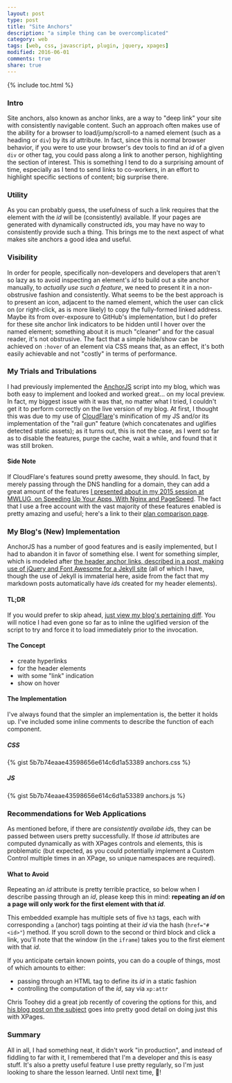 ```yaml
---
layout: post
type: post
title: "Site Anchors"
description: "a simple thing can be overcomplicated"
category: web
tags: [web, css, javascript, plugin, jquery, xpages]
modified: 2016-06-01
comments: true
share: true
---
```


{% include toc.html %}
### Intro
Site anchors, also known as anchor links, are a way to "deep link" your site with consistently navigable content. Such an approach often makes use of the ability for a browser to load/jump/scroll-to a named element (such as a heading or `div`) by its _id_ attribute. In fact, since this is normal browser behavior, if you were to use your browser's dev tools to find an _id_ of a given `div` or other tag, you could pass along a link to another person, highlighting the section of interest. This is something I tend to do a surprising amount of time, especially as I tend to send links to co-workers, in an effort to highlight specific sections of content; big surprise there.

### Utility
As you can probably guess, the usefulness of such a link requires that the element with the _id_ will be (consistently) available. If your pages are generated with dynamically constructed *id*s, you may have no way to consistently provide such a thing. This brings me to the next aspect of what makes site anchors a good idea and useful.

### Visibility
In order for people, specifically non-developers and developers that aren't so lazy as to avoid inspecting an element's _id_ to build out a site anchor manually, to _actually use such a feature_, we need to present it in a non-obstrusive fashion and consistently. What seems to be the best approach is to present an icon, adjacent to the named element, which the user can click on (or right-click, as is more likely) to copy the fully-formed linked address. Maybe its from over-exposure to GitHub's implementation, but I do prefer for these site anchor link indicators to be hidden until I hover over the named element; something about it is much "cleaner" and for the casual reader, it's not obstrusive. The fact that a simple hide/show can be achieved on `:hover` of an element via CSS means that, as an effect, it's both easily achievable and not "costly" in terms of performance.

### My Trials and Tribulations
I had previously implemented the [AnchorJS](http://bryanbraun.github.io/anchorjs/) script into my blog, which was both easy to implement and looked and worked great... on my local preview. In fact, my biggest issue with it was that, no matter what I tried, I couldn't get it to perform correctly on the live version of my blog. At first, I thought this was due to my use of [CloudFlare](https://www.cloudflare.com/)'s minification of my JS and/or its implementation of the "rail gun" feature (which concatenates and uglifies detected static assets); as it turns out, this is not the case, as I went so far as to disable the features, purge the cache, wait a while, and found that it was still broken.

#### Side Note

If CloudFlare's features sound pretty awesome, they should. In fact, by merely passing through the DNS handling for a domain, they can add a great amount of the features [I presented about in my 2015 session at MWLUG, on Speeding Up Your Apps, With Nginx and PageSpeed](https://github.com/edm00se/AD113-Speed-Up-Your-Apps-with-Nginx-and-PageSpeed). The fact that I use a free account with the vast majority of these features enabled is pretty amazing and useful; here's a link to their [plan comparison page](https://www.cloudflare.com/plans/).

### My Blog's (New) Implementation
AnchorJS has a number of good features and is easily implemented, but I had to abandon it in favor of something else. I went for something simpler, which is modeled after [the header anchor links, described in a post, making use of jQuery and Font Awesome for a Jekyll site](http://ben.balter.com/2014/03/13/pages-anchor-links/) (all of which I have, though the use of Jekyll is immaterial here, aside from the fact that my markdown posts automatically have *id*s created for my header elements).

#### TL;DR
If you would prefer to skip ahead, [just view my blog's pertaining diff](https://github.com/edm00se/DevBlog/compare/f379b42...2c16d67?w=1). You will notice I had even gone so far as to inline the uglified version of the script to try and force it to load immediately prior to the invocation.

#### The Concept
* create hyperlinks
* for the header elements
* with some "link" indication
* show on hover

#### The Implementation
I've always found that the simpler an implementation is, the better it holds up. I've included some inline comments to describe the function of each component.

##### CSS
{% gist 5b7b74eaae43598656e614c6d1a53389 anchors.css %}<br />

##### JS
{% gist 5b7b74eaae43598656e614c6d1a53389 anchors.js %}<br />

### Recommendations for Web Applications
As mentioned before, if there are _consistently availabe_ *id*s, they can be passed between users pretty successfully. If those _id_ attributes are computed dynamically as with XPages controls and elements, this is problematic (but expected, as you could potentially implement a Custom Control multiple times in an XPage, so unique namespaces are required).

#### What to Avoid
Repeating an _id_ attribute is pretty terrible practice, so below when I describe passing through an _id_, please keep this in mind: **repeating an _id_ on a page will only work for the first element with that _id_**.

This embedded example has multiple sets of five `h3` tags, each with corresponding `a` (anchor) tags pointing at their _id_ via the hash (`href="#<id>"`) method. If you scroll down to the second or third block and click a link, you'll note that the window (in the `iframe`) takes you to the first element with that _id_.

<amp-iframe width="700" height="300"
  sandbox="allow-scripts allow-same-origin"
  layout="responsive"
  frameborder="0"
  src="https://jsfiddle.net/edm00se/q5gffnmt/2/embed/result,html/">
</amp-iframe>

If you anticipate certain known points, you can do a couple of things, most of which amounts to either:

* passing through an HTML tag to define its _id_ in a static fashion
* controlling the computation of the _id_, say via `xp:attr`

Chris Toohey did a great job recently of covering the options for this, and [his blog post on the subject](http://www.dominoguru.com/page.xsp?id=control_rendered_html_id_ibm_domino_xpages.html) goes into pretty good detail on doing just this with XPages.

### Summary
All in all, I had something neat, it didn't work "in production", and instead of fiddling to far with it, I remembered that I'm a developer and this is easy stuff. It's also a pretty useful feature I use pretty regularly, so I'm just looking to share the lesson learned. Until next time, 🍻!

